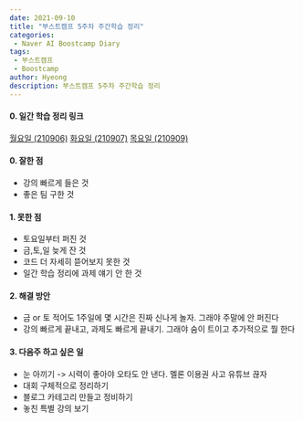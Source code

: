 ```yaml
---
date: 2021-09-10
title: "부스트캠프 5주차 주간학습 정리"
categories: 
 - Naver AI Boostcamp Diary
tags:
 - 부스트캠프
 - Boostcamp
author: Hyeong
description: 부스트캠프 5주차 주간학습 정리
---
```

#### 0. 일간 학습 정리 링크
[월요일 (210906)](https://hyeong01.github.io/ai%20boostcamp/AI-Boostcamp-Day-23/)
[화요일 (210907)](https://hyeong01.github.io/ai%20boostcamp/AI-Boostcamp-Day-24/)
[목요일 (210909)](https://hyeong01.github.io/ai%20boostcamp/AI-Boostcamp-Day-26/)

#### 0. 잘한 점
- 강의 빠르게 들은 것
- 좋은 팀 구한 것

#### 1. 못한 점
- 토요일부터 퍼진 것
- 금,토,일 늦게 잔 것
- 코드 더 자세히 뜯어보지 못한 것
- 일간 학습 정리에 과제 얘기 안 한 것

#### 2. 해결 방안
- 금 or 토 적어도 1주일에 몇 시간은 진짜 신나게 놀자. 그래야 주말에 안 퍼진다
- 강의 빠르게 끝내고, 과제도 빠르게 끝내기. 그래야 숨이 트이고 추가적으로 뭘 한다

#### 3. 다음주 하고 싶은 일
- 눈 아끼기 -> 시력이 좋아야 오타도 안 낸다. 멜론 이용권 사고 유튜브 끊자
- 대회 구체적으로 정리하기
- 블로그 카테고리 만들고 정비하기
- 놓친 특별 강의 보기
